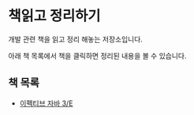 # 책읽고 정리하기

개발 관련 책을 읽고 정리 해놓는 저장소입니다.

아래 책 목록에서 책을 클릭하면 정리된 내용을 볼 수 있습니다.

## 책 목록

- [이펙티브 자바 3/E](./이펙티브_자바)

